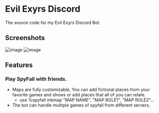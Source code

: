 # Evil Exyrs Discord
 The source code for my Evil Exyrs Discord Bot.

## Screenshots
![image](https://github.com/VintanaEnf/Evil-Exyrs-Discord/assets/104513214/993217cb-2e4b-4ed7-838e-412d02ba5a2d)
![image](https://github.com/VintanaEnf/Evil-Exyrs-Discord/assets/104513214/7fbcfa5f-8749-43ec-a16f-42ffcfa30396)

## Features
### Play SpyFall with friends.
* Maps are fully customizable, You can add fictional places from your favorite games and shows or add places that all of you can relate.
   * use %spyfall mkmap "MAP NAME", "MAP ROLE1", "MAP ROLE2"...
* The bot can handle multiple games of spyfall from different servers.
